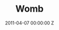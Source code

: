 ---
title: Womb
date: 2011-04-07 00:00:00 Z
categories:
- film
tags:
- example
- news
- story
img: "/uploads/shaheen-baig-casting-womb.jpg"
director: Benedek Fliegauf
with: Eva Green, Matt Smith, Lesley Manville
imdb: "http://www.imdb.com/title/tt1216520/"
video: izkl1bxrfz
layout: project
---
